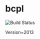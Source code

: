 # bcpl

![Build Status](https://travis-ci.org/cyber-dojo-languages/bcpl.svg?branch=master)

Version=2013